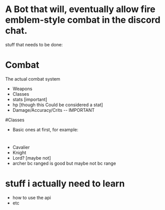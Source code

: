 # A Bot that will, eventually allow fire emblem-style combat in the discord chat.

stuff that needs to be done:

# Combat
The actual combat system
 - Weapons
 - Classes
 - stats [important]
 - hp [though this Could be considered a stat]
 - Damage/Accuracy/Crits -- IMPORTANT

#Classes
 - Basic ones at first, for example:
#
 - Cavalier
 - Knight
 - Lord? [maybe not]
 - archer bc ranged is good but maybe not bc range
# stuff i actually need to learn
 - how to use the api
 - etc
